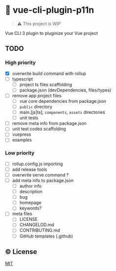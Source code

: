 # :electric_plug: vue-cli-plugin-p11n

> :warning: This project is WIP

Vue CLI 3 plugin to pluginize your Vue project

## TODO

### High priority
- [x] overwrite build command with rollup
- [ ] typescript
  - [ ] project ts files scaffolding
  - [ ] package.json (devDependencies, files/types)
- [ ] remove app project files
  - [ ] vue core dependencies from package.json
  - [ ] `public` directory
  - [ ] main.[js|ts], `components`, `assets` directories
  - [ ] unit tests
- [ ] remove meta info from package.json
- [ ] unit test codes scaffolding
- [ ] vuepress
- [ ] examples

### Low priority
- [ ] rollup.config.js importing
- [ ] add release tools
- [ ] overwrite serve command ?
- [ ] add meta info to package.json
  - [ ] author info
  - [ ] description
  - [ ] bug
  - [ ] homepage
  - [ ] keywords?
- [ ] meta files
  - [ ] LICENSE
  - [ ] CHANGELOD.md
  - [ ] CONTRIBUTING.md
  - [ ] GitHub templates (.github)

## :copyright: License

[MIT](http://opensource.org/licenses/MIT)
